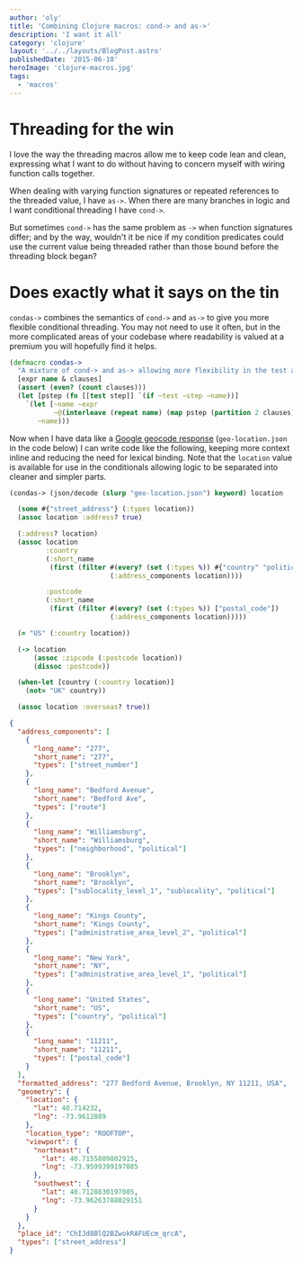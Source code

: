 ```yaml
---
author: 'oly'
title: 'Combining Clojure macros: cond-> and as->'
description: 'I want it all'
category: 'clojure'
layout: '../../layouts/BlogPost.astro'
publishedDate: '2015-06-10'
heroImage: 'clojure-macros.jpg'
tags:
  - 'macros'
---
```


# Threading for the win

I love the way the threading macros allow me to keep code lean and
clean, expressing what I want to do without having to concern myself
with wiring function calls together.

When dealing with varying function signatures or repeated references to
the threaded value, I have `as->`. When there are many branches in
logic and I want conditional threading I have `cond->`.

But sometimes `cond->` has the same problem as `->` when function
signatures differ; and by the way, wouldn't it be nice if my condition
predicates could use the current value being threaded rather than those
bound before the threading block began?

# Does exactly what it says on the tin

`condas->` combines the semantics of `cond->` and `as->` to give
you more flexible conditional threading. You may not need to use it
often, but in the more complicated areas of your codebase where
readability is valued at a premium you will hopefully find it helps.

```clojure
(defmacro condas->
  "A mixture of cond-> and as-> allowing more flexibility in the test and step forms"
  [expr name & clauses]
  (assert (even? (count clauses)))
  (let [pstep (fn [[test step]] `(if ~test ~step ~name))]
    `(let [~name ~expr
           ~@(interleave (repeat name) (map pstep (partition 2 clauses)))]
       ~name)))
```

Now when I have data like a [Google geocode
response](#geo-location.json) (`geo-location.json` in the code below) I
can write code like the following, keeping more context inline and
reducing the need for lexical binding. Note that the `location` value is
available for use in the conditionals allowing logic to be separated
into cleaner and simpler parts.

```clojure
(condas-> (json/decode (slurp "geo-location.json") keyword) location

  (some #{"street_address"} (:types location))
  (assoc location :address? true)

  (:address? location)
  (assoc location
         :country
         (:short_name
          (first (filter #(every? (set (:types %)) #{"country" "political"})
                         (:address_components location))))

         :postcode
         (:short_name
          (first (filter #(every? (set (:types %)) ["postal_code"])
                         (:address_components location)))))

  (= "US" (:country location))

  (-> location
      (assoc :zipcode (:postcode location))
      (dissoc :postcode))

  (when-let [country (:country location)]
    (not= "UK" country))

  (assoc location :overseas? true))
```

```json
{
  "address_components": [
    {
      "long_name": "277",
      "short_name": "277",
      "types": ["street_number"]
    },
    {
      "long_name": "Bedford Avenue",
      "short_name": "Bedford Ave",
      "types": ["route"]
    },
    {
      "long_name": "Williamsburg",
      "short_name": "Williamsburg",
      "types": ["neighborhood", "political"]
    },
    {
      "long_name": "Brooklyn",
      "short_name": "Brooklyn",
      "types": ["sublocality_level_1", "sublocality", "political"]
    },
    {
      "long_name": "Kings County",
      "short_name": "Kings County",
      "types": ["administrative_area_level_2", "political"]
    },
    {
      "long_name": "New York",
      "short_name": "NY",
      "types": ["administrative_area_level_1", "political"]
    },
    {
      "long_name": "United States",
      "short_name": "US",
      "types": ["country", "political"]
    },
    {
      "long_name": "11211",
      "short_name": "11211",
      "types": ["postal_code"]
    }
  ],
  "formatted_address": "277 Bedford Avenue, Brooklyn, NY 11211, USA",
  "geometry": {
    "location": {
      "lat": 40.714232,
      "lng": -73.9612889
    },
    "location_type": "ROOFTOP",
    "viewport": {
      "northeast": {
        "lat": 40.7155809802915,
        "lng": -73.9599399197085
      },
      "southwest": {
        "lat": 40.7128830197085,
        "lng": -73.96263788029151
      }
    }
  },
  "place_id": "ChIJd8BlQ2BZwokRAFUEcm_qrcA",
  "types": ["street_address"]
}
```
